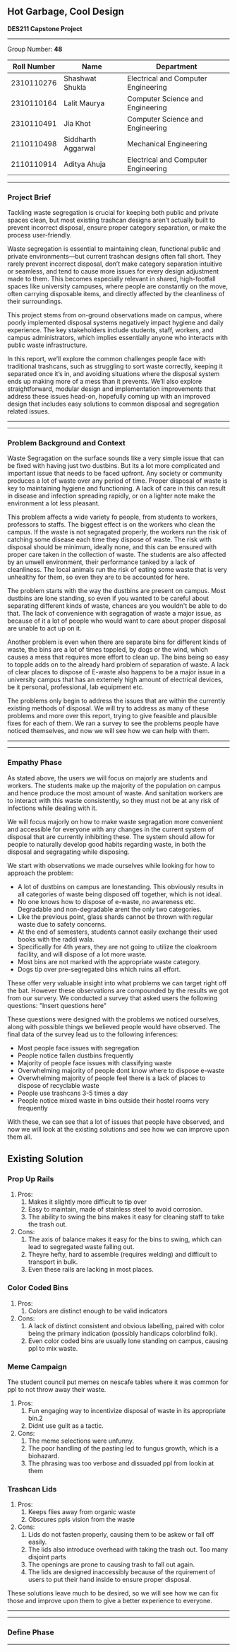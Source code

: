 ## Hot Garbage, Cool Design
**DES211 Capstone Project**

---
Group Number: **48**

| Roll Number |Name                | Department                          |
|-------------|--------------------|-------------------------------------|
| 2310110276  | Shashwat Shukla    | Electrical and Computer Engineering |
| 2310110164  | Lalit Maurya       | Computer Science and Engineering    |
| 2310110491  | Jia Khot           | Computer Science and Engineering    |
| 2110110498  | Siddharth Aggarwal | Mechanical Engineering              |
| 2110110914  | Aditya Ahuja       | Electrical and Computer Engineering |

---

### Project Brief

Tackling waste segregation is crucial for keeping both public and private spaces clean, but most existing trashcan designs aren’t actually built to prevent incorrect disposal, ensure proper category separation, or make the process user-friendly. 

Waste segregation is essential to maintaining clean, functional public and private environments—but current trashcan designs often fall short. They rarely prevent incorrect disposal, don’t make category separation intuitive or seamless, and tend to cause more issues for every design adjustment made to them. This becomes especially relevant in shared, high-footfall spaces like university campuses, where people are constantly on the move, often carrying disposable items, and directly affected by the cleanliness of their surroundings.

This project stems from on-ground observations made on campus, where poorly implemented disposal systems negatively impact hygiene and daily experience. The key stakeholders include students, staff, workers, and campus administrators, which implies essentially anyone who interacts with public waste infrastructure.

In this report, we’ll explore the common challenges people face with traditional trashcans, such as struggling to sort waste correctly, keeping it separated once it’s in, and avoiding situations where the disposal system ends up making more of a mess than it prevents. We’ll also explore straightforward, modular design and implementation improvements that address these issues head-on, hopefully coming up with an improved design that includes easy solutions to common disposal and segregation related issues. 

---

---

### Problem Background and Context

Waste Segragation on the surface sounds like a very simple issue that can be fixed with having just two dustbins. But its a lot more complicated and important issue that needs to be faced upfront. Any society or community produces a lot of waste over any period of time. Proper disposal of waste is key to maintaining hygiene and functioning. A lack of care in this can result in disease and infection spreading rapidly, or on a lighter note make the environment a lot less pleasant.

This problem affects a wide variety fo people, from students to workers, professors to staffs. The biggest effect is on the workers who clean the campus. If the waste is not segragated properly, the workers run the risk of catching some disease each time they dispose of waste. The risk with disposal should be minimum, ideally none, and this can be ensured with proper care taken in the collection of waste. The students are also affected by an unwell environment, their performance tanked by a lack of cleanliness. The local animals run the risk of eating some waste that is very unhealthy for them, so even they are to be accounted for here.

The problem starts with the way the dustbins are present on campus. Most dustbins are lone standing, so even if you wanted to be careful about separating different kinds of waste, chances are you wouldn't be able to do that. The lack of convenience with segragation of waste a major issue, as because of it a lot of people who would want to care about proper disposal are unable to act up on it. 

Another problem is even when there are separate bins for different kinds of waste, the bins are a lot of times toppled, by dogs or the wind, which causes a mess that requires more effort to clean up. The bins being so easy to topple adds on to the already hard problem of separation of waste. A lack of clear places to dispose of E-waste also happens to be a major issue in a university campus that has an extemely high amount of electrical devices, be it personal, professional, lab equipment etc.

The problems only begin to address the issues that are within the currently existing methods of disposal. We will try to address as many of these problems and more over this report, trying to give feasible and plausible fixes for each of them. We ran a survey to see the problems people have noticed themselves, and now we will see how we can help with them.

---

---

### Empathy Phase

As stated above, the users we will focus on majorly are students and workers. The students make up the majority of the population on campus and hence produce the most amount of waste. And sanitation workers are to interact with this waste consistently, so they must not be at any risk of infections while dealing with it.

We will focus majorly on how to make waste segragation more convenient and accessible for everyone with any changes in the current system of disposal that are currently inhibiting these. The system should allow for people to naturally develop good habits regarding waste, in both the disposal and segragating while disposing.   

We start with observations we made ourselves while looking for how to approach the problem: 
- A lot of dustbins on campus are lonestanding. This obviously results in all categories of waste being disposed off together, which is not ideal.
- No one knows how to dispose of e-waste, no awareness etc. Degradable and non-degradable arent the only two categories.
- Like the previous point, glass shards cannot be thrown with regular waste due to safety concerns.
- At the end of semesters, students cannot easily exchange their used books with the raddi wala.
- Specifically for 4th years, they are not going to utilize the cloakroom facility, and will dispose of a lot more waste.
- Most bins are not marked with the appropriate waste category.
- Dogs tip over pre-segregated bins which ruins all effort.

These offer very valuable insight into what problems we can target right off the bat. However these observations are compounded by the results we got from our survery.
We conducted a survey that asked users the following questions:
"Insert questions here"
 
These questions were designed with the problems we noticed ourselves, along with possible things we believed people would have observed. The final data of the survey lead us to the following inferences:
- Most people face issues with segregation
- People notice fallen dustbins frequently
- Majority of people face issues with classifying waste
- Overwhelming majority of people dont know where to dispose e-waste
- Overwhelming majority of people feel there is a lack of places to dispose of recyclable waste
- People use trashcans 3-5 times a day
- People notice mixed waste in bins outside their hostel rooms very frequently

With these, we can see that a lot of issues that people have observed, and now we will look at the existing solutions and see how we can improve upon them all.

## Existing Solution

### Prop Up Rails
1. Pros:
   1. Makes it slightly more difficult to tip over
   2. Easy to maintain, made of stainless steel to avoid corrosion.
   3. The ability to swing the bins makes it easy for cleaning staff to take the trash out.
2. Cons:
   1. The axis of balance makes it easy for the bins to swing, which can lead to segregated waste falling out.
   2. Theyre hefty, hard to assemble (requires welding) and difficult to transport in bulk.
   3. Even these rails are lacking in most places.

### Color Coded Bins
1. Pros:
   1. Colors are distinct enough to be valid indicators
2. Cons:
   1. A lack of distinct consistent and obvious labelling, paired with color being the primary indication (possibly handicaps colorblind folk).
   2. Even color coded bins are usually lone standing on campus, causing ppl to mix waste.

### Meme Campaign
The student council put memes on nescafe tables where it was common for ppl to not throw away their waste.
1. Pros:
   1. Fun engaging way to incentivize disposal of waste in its appropriate bin.2
   2. Didnt use guilt as a tactic.
2. Cons:
   1. The meme selections were unfunny.
   2. The poor handling of the pasting led to fungus growth, which is a biohazard.
   3. The phrasing was too verbose and dissuaded ppl from lookin at them

### Trashcan Lids
1. Pros:
   1. Keeps flies away from organic waste
   2. Obscures ppls vision from the waste
2. Cons:
   1. Lids do not fasten properly, causing them to be askew or fall off easily.
   2. The lids also introduce overhead with taking the trash out. Too many disjoint parts
   3. The openings are prone to causing trash to fall out again.
   4. The lids are designed inaccessibly because of the rquirement of users to put their hand inside to ensure proper disposal.

These solutions leave much to be desired, so we will see how we can fix those and improve upon them to give a better experience to everyone.


---

---

### Define Phase


---
